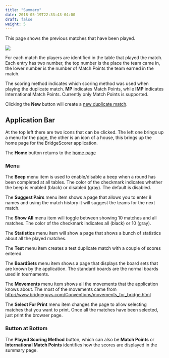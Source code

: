 ```yaml
---
title: "Summary"
date: 2018-05-19T22:33:43-04:00
draft: false
weight: 5
---
```



This page shows the previous matches that have been played.

<div class="withBorder">

<img src="../images/gen/Duplicate/ListDuplicate.png" />

</div>

For each match the players are identified in the table that played the match.  Each entry has two number, the top number is the place the team came in, the lower number is the number of Match Points the team earned in the match.

The scoring method indicates which scoring method was used when playing the duplicate match.  **MP** indicates Match Points, while **IMP** indicates International Match Points.  Currently only Match Points is supported.

Clicking the **New** button will create a [new duplicate match](new.html).

## Application Bar

At the top left there are two icons that can be clicked.  The left one brings up a menu for the page, the other is an icon of a house, this brings up the home page for the BridgeScorer application.

The **Home** button returns to the [home page](../home.html)

### Menu

The **Beep** menu item is used to enable/disable a beep when a round has been completed at all tables.  The color of the checkmark indicates whether the beep is enabled (black) or disabled (gray).  The default is disabled.

The **Suggest Pairs** menu item shows a page that allows you to enter 8 names and using the match history it will suggest the teams for the next match.

The **Show All** menu item will toggle between showing 10 matches and all matches.  The color of the checkmark indicates all (black) or 10 (gray).

The **Statistics** menu item will show a page that shows a bunch of statistics about all the played matches.

The **Test** menu item creates a test duplicate match with a couple of scores entered.

The **BoardSets** menu item shows a page that displays the board sets that are known by the application.  The standard boards are the normal boards used in tournaments.

The **Movements** menu item shows all the movements that the application knows about.  The most of the movements came from http://www.bridgeguys.com/Conventions/movements_for_bridge.html

The **Select For Print** menu item changes the page to allow selecting matches that you want to print.  Once all the matches have been selected, just print the browser page.

### Button at Bottom

The **Played Scoring Method** button, which can also be **Match Points** or **International Match Points** identifies how the scores are displayed in the summary page.
